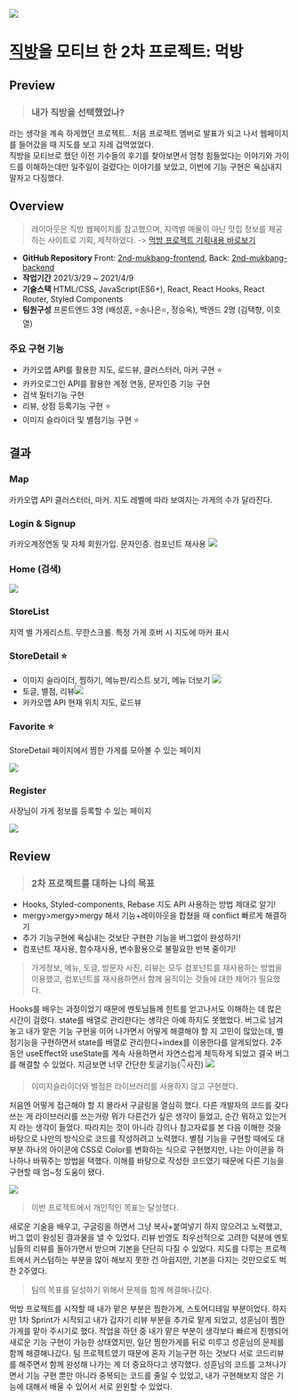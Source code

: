 ![](https://images.velog.io/images/songbetter/post/f683338e-de4e-4f7b-976f-d6a8579000e3/image.png)
# [직방](https://www.zigbang.com/)을 모티브 한 2차 프로젝트: 먹방

## Preview
>### 내가 직방을 선택했었나?
라는 생각을 계속 하게했던 프로젝트.. 처음 프로젝트 멤버로 발표가 되고 나서 웹페이지를 들어갔을 때 지도를 보고 지레 겁먹었었다.<br>
직방을 모티브로 했던 이전 기수들의 후기를 찾아보면서 엄청 힘들었다는 이야기와 가이드를 이해하는데만 일주일이 걸렸다는 이야기를 보았고, 이번에 기능 구현은 욕심내지 말자고 다짐했다. 

## Overview
>레이아웃은 직방 웹페이지를 참고했으며, 지역별 매물이 아닌 맛집 정보를 제공하는 사이트로 기획, 제작하였다. -> [먹방 프로젝트 기획내용 바로보기](https://velog.io/@songbetter/%EC%A7%81%EB%B0%A9-%ED%94%84%EB%A1%9C%EC%A0%9D%ED%8A%B8-%ED%8C%80-%EB%B0%9C%ED%91%9C)

* **GitHub Repository** Front: [2nd-mukbang-frontend](https://github.com/wecode-bootcamp-korea/18-2nd-mukbang-frontend), Back: [2nd-mukbang-backend](https://github.com/wecode-bootcamp-korea/18-2nd-mukbang-backend)
* **작업기간** 2021/3/29 ~ 2021/4/9
* **기술스택** HTML/CSS, JavaScript(ES6+), React, React Hooks, React Router, Styled Components
* **팀원구성** 프론트엔드 3명 (배성훈, ⭐송나은⭐, 정승옥), 백엔드 2명 (김택향, 이호열)

### 주요 구현 기능
* 카카오맵 API를 활용한 지도, 로드뷰, 클러스터러, 마커 구현 ⭐
* 카카오로그인 API를 활용한 계정 연동, 문자인증 기능 구현
* 검색 필터기능 구현
* 리뷰, 상점 등록기능 구현 ⭐
* 이미지 슬라이더 및 별점기능 구현 ⭐
## 결과
### Map
카카오맵 API 클러스터러, 마커. 지도 레벨에 따라 보여지는 가게의 수가 달라진다.
### Login & Signup
카카오계정연동 및 자체 회원가입. 문자인증. 컴포넌트 재사용
![](https://images.velog.io/images/songbetter/post/b703c10f-fe36-4234-ac8d-228b231ae425/image.png)
### Home (검색)
![](https://images.velog.io/images/songbetter/post/a35b02d1-ad99-4d80-9e38-9e38f46336be/image.png)
### StoreList
지역 별 가게리스트. 무한스크롤. 특정 가게 호버 시 지도에 마커 표시
### StoreDetail ⭐
* 이미지 슬라이더, 찜하기, 메뉴판/리스트 보기, 메뉴 더보기
![](https://images.velog.io/images/songbetter/post/b012a738-1133-4240-aacf-64fdab872eee/image.png)
* 토글, 별점, 리뷰![](https://images.velog.io/images/songbetter/post/c0e57b33-574e-40d2-85d3-5f2f3023066a/image.png)
* 카카오맵 API 현재 위치 지도, 로드뷰

### Favorite ⭐
StoreDetail 페이지에서 찜한 가게를 모아볼 수 있는 페이지

![](https://images.velog.io/images/songbetter/post/1673a0ad-7eeb-4207-8e1d-aa47d0bb199e/image.png)
### Register
사장님이 가게 정보를 등록할 수 있는 페이지

![](https://images.velog.io/images/songbetter/post/95c71bc3-bf07-4d8f-8761-8113709502b9/image.png)


## Review
>### 2차 프로젝트를 대하는 나의 목표
* Hooks, Styled-components, Rebase 지도 API 사용하는 방법 제대로 알기!
* mergy>mergy>mergy 해서 기능+레이아웃을 합쳤을 때 conflict 빠르게 해결하기
* 추가 기능구현에 욕심내는 것보단 구현한 기능을 버그없이 완성하기!
* 컴포넌트 재사용, 함수재사용, 변수활용으로 불필요한 반복 줄이기!

> 가게정보, 메뉴, 토글, 방문자 사진, 리뷰는 모두 컴포넌트를 재사용하는 방법을 이용했고, 컴포넌트를 재사용하면서 함께 움직이는 것들에 대한 제어가 필요했다.

Hooks를 배우는 과정이었기 때문에 멘토님들께 힌트를 얻고나서도 이해하는 데 많은 시간이 걸렸다. state를 배열로 관리한다는 생각은 아예 하지도 못했었다.
버그로 남겨놓고 내가 맡은 기능 구현을 이어 나가면서 어떻게 해결해야 할 지 고민이 많았는데, 별점기능을 구현하면서 state를 배열로 관리한다+index를 이용한다를 알게되었다.
2주동안 useEffect와 useState를 계속 사용하면서 자연스럽게 체득하게 되었고 결국 버그를 해결할 수 있었다. 지금보면 너무 간단한 토글기능(👇사진)
![](https://images.velog.io/images/songbetter/post/488d458e-779c-4f0e-a83b-974ee7a9ceb8/image.png)

> 이미지슬라이더와 별점은 라이브러리를 사용하지 않고 구현했다.

처음엔 어떻게 접근해야 할 지 몰라서 구글링을 열심히 했다. 다른 개발자의 코드를 갖다 쓰는 게 라이브러리를 쓰는거랑 뭐가 다른건가 싶은 생각이 들었고, 순간 뭐하고 있는거지 라는 생각이 들었다.
따라치는 것이 아니라 강의나 참고자료를 본 다음 이해한 것을 바탕으로 나만의 방식으로 코드를 작성하려고 노력했다. 별점 기능을 구현할 때에도 대부분 하나의 아이콘에 CSS로 Color를 변화하는 식으로 구현했지만, 나는 아이콘을 하나하나 바꿔주는 방법을 택했다. 이해를 바탕으로 작성한 코드였기 때문에 다른 기능을 구현할 때 엄~청 도움이 됐다.

![](https://images.velog.io/images/songbetter/post/2931e89d-0cce-4d87-af88-404dd017bbab/image.png)

> 이번 프로젝트에서 개인적인 목표는 달성했다. 

새로운 기술을 배우고, 구글링을 하면서 그냥 복사+붙여넣기 하지 않으려고 노력했고, 버그 없이 완성된 결과물을 낼 수 있었다. 
리뷰 반영도 최우선적으로 고려한 덕분에 멘토님들의 리뷰를 돌아가면서 받으며 기본을 단단히 다질 수 있었다.
지도를 다루는 프로젝트에서 커스텀하는 부분을 많이 해보지 못한 건 아쉽지만, 기본을 다지는 것만으로도 벅찬 2주였다.

> 팀의 목표를 달성하기 위해서 문제를 함께 해결해나갔다.

먹방 프로젝트를 시작할 때 내가 맡은 부분은 찜한가게, 스토어디테일 부분이었다.
하지만 1차 Sprint가 시작되고 내가 갑자기 리뷰 부분을 추가로 맡게 되었고, 성훈님이 찜한가게를 맡아 주시기로 했다.
작업을 하던 중 내가 맡은 부분이 생각보다 빠르게 진행되어 새로운 기능 구현이 가능한 상태였지만, 일단 찜한가게를 뒤로 미루고 성훈님의 문제를 함께 해결해나갔다.
팀 프로젝트였기 때문에 혼자 기능구현 하는 것보다 서로 코드리뷰를 해주면서 함께 완성해 나가는 게 더 중요하다고 생각했다.
성훈님의 코드를 고쳐나가면서 기능 구현 뿐만 아니라 중복되는 코드를 줄일 수 있었고, 내가 구현해보지 않은 기능에 대해서 배울 수 있어서 서로 윈윈할 수 있었다.
